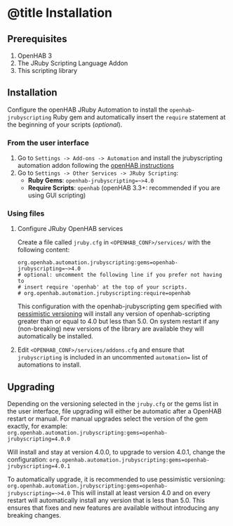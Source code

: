 # @title Installation

## Prerequisites

1. OpenHAB 3
2. The JRuby Scripting Language Addon
3. This scripting library

## Installation

Configure the openHAB JRuby Automation to install the `openhab-jrubyscripting` Ruby gem and automatically 
insert the `require` statement at the beginning of your scripts (_optional_).

### From the user interface

1. Go to `Settings -> Add-ons -> Automation` and install the jrubyscripting automation addon following the [openHAB instructions](https://www.openhab.org/docs/configuration/addons.html) 
2. Go to `Settings -> Other Services -> JRuby Scripting`:
   * **Ruby Gems**: `openhab-jrubyscripting=~>4.0`
   * **Require Scripts**: `openhab` (openHAB 3.3+: recommended if you are using GUI scripting)

### Using files

1. Configure JRuby OpenHAB services
   
   Create a file called `jruby.cfg` in `<OPENHAB_CONF>/services/` with the following content:
   ```
   org.openhab.automation.jrubyscripting:gems=openhab-jrubyscripting=~>4.0
   # optional: uncomment the following line if you prefer not having to 
   # insert require 'openhab' at the top of your scripts.
   # org.openhab.automation.jrubyscripting:require=openhab
   ```

   This configuration with the openhab-jrubyscripting gem specified with [pessimistic versioning](https://thoughtbot.com/blog/rubys-pessimistic-operator) will install any version of openhab-scripting greater than or equal to 4.0 but less than 5.0. On system restart if any (non-breaking) new versions of the library are available they will automatically be installed.
2. Edit `<OPENHAB_CONF>/services/addons.cfg` and ensure that `jrubyscripting` is included in an uncommented `automation=` list of automations to install.  

## Upgrading

Depending on the versioning selected in the `jruby.cfg` or the gems list in the user interface, file upgrading will either be automatic after a OpenHAB restart or manual.  For manual upgrades select the version of the gem exactly, for example:
`org.openhab.automation.jrubyscripting:gems=openhab-jrubyscripting=4.0.0`

Will install and stay at version 4.0.0, to upgrade to version 4.0.1, change the configuration:
`org.openhab.automation.jrubyscripting:gems=openhab-jrubyscripting=4.0.1`

To automatically upgrade, it is recommended to use pessimistic versioning:
`org.openhab.automation.jrubyscripting:gems=openhab-jrubyscripting=~>4.0`
This will install at least version 4.0 and on every restart will automatically install any version that is less than 5.0. This ensures that fixes and new features are available without introducing any breaking changes.
